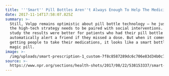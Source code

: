 ```yaml
---
title: '''Smart'' Pill Bottles Aren''t Always Enough To Help The Medicine Go Down '
date: 2017-11-14T17:58:07.825Z
summary: >-
  Still, Volpp remains optimistic about pill bottle technology — he just thinks
  the high-tech strategy needs to be paired with social interventions. In his
  study the results were better for patients who had their pill bottle
  automatically alert a friend if they missed a dose. But when it comes to
  getting people to take their medications, it looks like a smart bottle is no
  magic pill.
image: >-
  /img/uploads/smart-prescription-1_custom-7f8c8587289dc6c706e83d34b0c76be203d93423-s800-c85.jpg
source: >-
  https://www.npr.org/sections/health-shots/2017/08/22/538153337/smart-pill-bottles-arent-enough-to-help-the-medicine-go-down
---
```


